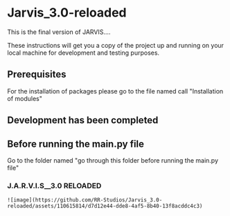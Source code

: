# Jarvis_3.0-reloaded
This is the final version of JARVIS....

These instructions will get you a copy of the project up and running on your local machine for development and testing purposes.

## Prerequisites

For the installation of packages please go to the file named call "Installation of modules"


## Development has been completed 


## Before running the main.py file 
  Go to the folder named "go through this folder before running the main.py file"


### J.A.R.V.I.S__3.0 RELOADED

    ![image](https://github.com/RR-Studios/Jarvis_3.0-reloaded/assets/110615814/d7d12e44-dde8-4af5-8b40-13f8acddc4c3)
